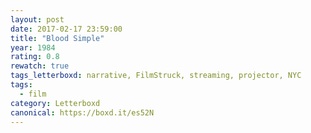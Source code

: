 ```yaml
---
layout: post 
date: 2017-02-17 23:59:00
title: "Blood Simple"
year: 1984
rating: 0.8
rewatch: true
tags_letterboxd: narrative, FilmStruck, streaming, projector, NYC
tags:
  - film
category: Letterboxd
canonical: https://boxd.it/es52N
---
```

